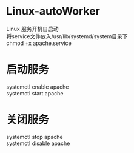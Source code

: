 # Linux-autoWorker
  Linux 服务开机自启动  
  将service文件放入/usr/lib/systemd/system目录下  
  chmod +x apache.service
# 启动服务
  systemctl enable apache  
  systemctl start apache
# 关闭服务
  systemctl stop apache  
  systemctl disable apache
